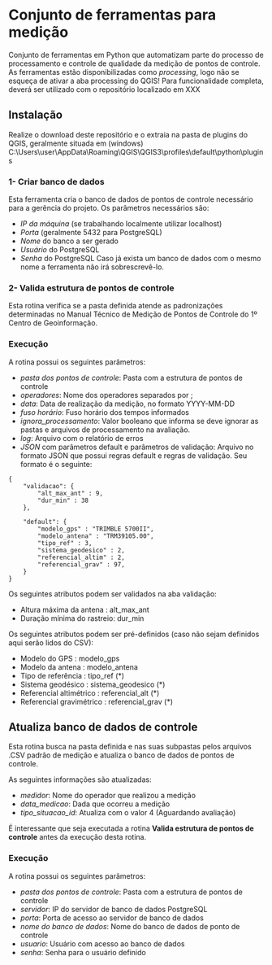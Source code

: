 # Conjunto de ferramentas para medição
Conjunto de ferramentas em Python que automatizam parte do processo de processamento e controle de qualidade da medição de pontos de controle.
As ferramentas estão disponibilizadas como *processing*, logo não se esqueça de ativar a aba processing do QGIS!
Para funcionalidade completa, deverá ser utilizado com o repositório localizado em XXX

## Instalação
Realize o download deste repositório e o extraia na pasta de plugins do QGIS, geralmente situada em (windows) C:\Users\user\AppData\Roaming\QGIS\QGIS3\profiles\default\python\plugins

### 1- Criar banco de dados
Esta ferramenta cria o banco de dados de pontos de controle necessário para a gerência do projeto.
Os parâmetros necessários são:
- *IP da máquina* (se trabalhando localmente utilizar localhost)
- *Porta* (geralmente 5432 para PostgreSQL)
- *Nome* do banco a ser gerado
- *Usuário* do PostgreSQL
- *Senha* do PostgreSQL
Caso já exista um banco de dados com o mesmo nome a ferramenta não irá sobrescrevê-lo.

### 2- Valida estrutura de pontos de controle
Esta rotina verifica se a pasta definida atende as padronizações determinadas no Manual Técnico de Medição de Pontos de Controle do 1º Centro de Geoinformação.

### Execução

A rotina possui os seguintes parâmetros:
* *pasta dos pontos de controle*: Pasta com a estrutura de pontos de controle
* *operadores*: Nome dos operadores separados por ;
* *data*: Data de realização da medição, no formato YYYY-MM-DD
* *fuso horário*: Fuso horário dos tempos informados
* *ignora_processamento*: Valor booleano que informa se deve ignorar as pastas e arquivos de processamento na avaliação.
* *log*: Arquivo com o relatório de erros
* *JSON* com parâmetros default e parâmetros de validação: Arquivo no formato JSON que possui regras default e regras de validação. Seu formato é o seguinte:
```
{
    "validacao": {
        "alt_max_ant" : 9,
        "dur_min" : 38
    },

    "default": {
        "modelo_gps" : "TRIMBLE 5700II",
        "modelo_antena" : "TRM39105.00",
        "tipo_ref" : 3,
        "sistema_geodesico" : 2,
        "referencial_altim" : 2,
        "referencial_grav" : 97,
    }
}
```
Os seguintes atributos podem ser validados na aba validação:
- Altura máxima da antena : alt_max_ant
- Duração mínima do rastreio: dur_min

Os seguintes atributos podem ser pré-definidos (caso não sejam definidos aqui serão lidos do CSV):
- Modelo do GPS : modelo_gps
- Modelo da antena : modelo_antena
- Tipo de referência : tipo_ref (*)
- Sistema geodésico : sistema_geodesico (*)
- Referencial altimétrico : referencial_alt (*)
- Referencial gravimétrico : referencial_grav (*)

## Atualiza banco de dados de controle
Esta rotina busca na pasta definida e nas suas subpastas pelos arquivos .CSV padrão de medição e atualiza o banco de dados de pontos de controle.

As seguintes informações são atualizadas:
* *medidor*: Nome do operador que realizou a medição
* *data_medicao*: Dada que ocorreu a medição
* *tipo_situacao_id*: Atualiza com o valor 4 (Aguardando avaliação)

É interessante que seja executada a rotina **Valida estrutura de pontos de controle** antes da execução desta rotina.

### Execução

A rotina possui os seguintes parâmetros:
* *pasta dos pontos de controle*: Pasta com a estrutura de pontos de controle
* *servidor*: IP do servidor de banco de dados PostgreSQL
* *porta*: Porta de acesso ao servidor de banco de dados
* *nome do banco de dados*: Nome do banco de dados de ponto de controle
* *usuario*: Usuário com acesso ao banco de dados
* *senha*: Senha para o usuário definido

